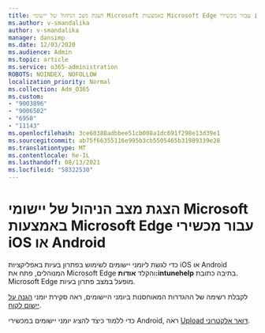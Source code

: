 ```yaml
---
title: הצגת מצב הניהול של יישומי Microsoft באמצעות Microsoft Edge עבור מכשירי iOS או Android
ms.author: v-smandalika
author: v-smandalika
manager: dansimp
ms.date: 12/03/2020
ms.audience: Admin
ms.topic: article
ms.service: o365-administration
ROBOTS: NOINDEX, NOFOLLOW
localization_priority: Normal
ms.collection: Adm_O365
ms.custom:
- "9003896"
- "9006502"
- "6950"
- "11143"
ms.openlocfilehash: 3ce60388adbbee51cb008a1dc691f298e13d39e1
ms.sourcegitcommit: ab75f66355116e995b3cb5505465b31989339e28
ms.translationtype: MT
ms.contentlocale: he-IL
ms.lasthandoff: 08/13/2021
ms.locfileid: "58322530"
---
```

# <a name="view-the-management-status-of-microsoft-apps-by-using-microsoft-edge-for-ios-or-android-devices"></a>הצגת מצב הניהול של יישומי Microsoft באמצעות Microsoft Edge עבור מכשירי iOS או Android

כדי לגשת ליומני יישומים לשימוש בפתרון בעיות באפליקציות iOS או Android המנוהלים, פתח את Microsoft Edge והקלד **אודות:intunehelp** בתיבה כתובת. Microsoft Edge מופעל במצב פתרון בעיות.

לקבלת רשימה של ההגדרות המאוחסנות ביומני היישומים, ראה סקירת יומני [הגנה על יישום לקוח](https://docs.microsoft.com/mem/intune/apps/app-protection-policy-settings-log).

כדי ללמוד כיצד להציג יומני יישומים במכשירי Android, ראה [Upload דואר אלקטרוני](https://docs.microsoft.com/mem/intune/user-help/send-logs-to-your-it-admin-by-email-android).